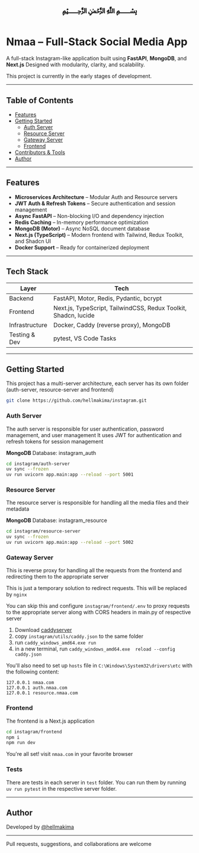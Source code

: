 <h1 align="center">﷽</h1>

# Nmaa – Full-Stack Social Media App

A full-stack Instagram-like application built using **FastAPI**, **MongoDB**, and **Next.js**
Designed with modularity, clarity, and scalability.

This project is currently in the early stages of development.

---

## Table of Contents

- [Features](#features)
- [Getting Started](#getting-started)
  - [Auth Server](#auth-server)
  - [Resource Server](#resource-server)
  - [Gateway Server](#gateway-server)
  - [Frontend](#frontend)
- [Contributors & Tools](#contributors--tools)
- [Author](#author)

---

## Features

- **Microservices Architecture** – Modular Auth and Resource servers
- **JWT Auth & Refresh Tokens** – Secure authentication and session management
- **Async FastAPI** – Non-blocking I/O and dependency injection
- **Redis Caching** – In-memory performance optimization
- **MongoDB (Motor)** – Async NoSQL document database
- **Next.js (TypeScript)** – Modern frontend with Tailwind, Redux Toolkit, and Shadcn UI
- **Docker Support** – Ready for containerized deployment

---

## Tech Stack

| Layer          | Tech                                                            |
| -------------- | --------------------------------------------------------------- |
| Backend        | FastAPI, Motor, Redis, Pydantic, bcrypt                         |
| Frontend       | Next.js, TypeScript, TailwindCSS, Redux Toolkit, Shadcn, lucide |
| Infrastructure | Docker, Caddy (reverse proxy), MongoDB                          |
| Testing & Dev  | pytest, VS Code Tasks                                           |

---

## Getting Started

This project has a multi-server architecture, each server has its own folder (auth-server, resource-server and frontend)

```bash
git clone https://github.com/hellmakima/instagram.git
```

### Auth Server

The auth server is responsible for user authentication, password management, and user management
It uses JWT for authentication and refresh tokens for session management

**MongoDB**
Database: instagram_auth

```bash
cd instagram/auth-server
uv sync --frozen
uv run uvicorn app.main:app --reload --port 5001
```

### Resource Server

The resource server is responsible for handling all the media files and their metadata

**MongoDB**
Database: instagram_resource

```bash
cd instagram/resource-server
uv sync --frozen
uv run uvicorn app.main:app --reload --port 5002
```

### Gateway Server

This is reverse proxy for handling all the requests from the frontend and redirecting them to the appropriate server

This is just a temporary solution to redirect requests. This will be replaced by `nginx`

You can skip this and configure `instagram/frontend/.env` to proxy requests to the appropriate server along with CORS headers in main.py of respective server

1. Download [caddyserver](https://caddyserver.com/download)
2. copy `instagram/utils/caddy.json` to the same folder
3. run `caddy_windows_amd64.exe run`
4. in a new terminal, run `caddy_windows_amd64.exe  reload --config caddy.json`

You'll also need to set up `hosts` file in `C:\Windows\System32\drivers\etc` with the following content:

```
127.0.0.1 nmaa.com
127.0.0.1 auth.nmaa.com
127.0.0.1 resource.nmaa.com
```

### Frontend

The frontend is a Next.js application

```bash
cd instagram/frontend
npm i
npm run dev
```

You're all set!
visit `nmaa.com` in your favorite browser

### Tests

There are tests in each server in `test` folder. You can run them by running `uv run pytest` in the respective server folder.

---

## Author

Developed by [@hellmakima](https://github.com/hellmakima)

---

Pull requests, suggestions, and collaborations are welcome
